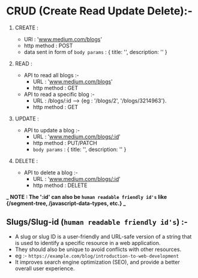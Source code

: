 # CRUD (Create Read Update Delete):-

1. CREATE :
    - URl : 'www.medium.com/blogs'
    - http method : POST
    - data sent in form of `body params` :
      {
      title: '',
      description: ''
      }
2. READ :

    - API to read all blogs :-
        - URL : 'www.medium.com/blogs'
        - http method : GET
    - API to read a specific blog :-
        - URL : /blogs/:id --> {eg : '/blogs/2', '/blogs/3214963'}.
        - http method : GET

3. UPDATE :

    - API to update a blog :-
        - URL : 'www.medium.com/blogs/:id'
        - http method : PUT/PATCH
        - `body params` : {
          title: '',
          description: ''
          }

4. DELETE :

    - API to delete a blog :-
        - URL : 'www.medium.com/blogs/:id'
        - http method : DELETE

**_ NOTE : The ':id' can also be `human readable friendly id's` like {/segment-tree, /javascript-data-types, etc.} _**

## Slugs/Slug-id (`human readable friendly id's`) :-

-   A slug or slug ID is a user-friendly and URL-safe version of a string that is used to identify a specific resource in a web application.
-   They should also be unique to avoid conflicts with other resources.
-   eg :- `https://example.com/blog/introduction-to-web-development`
-   It improves search engine optimization (SEO), and provide a better overall user experience.

